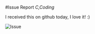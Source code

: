 #Issue Report
_C,Coding_

I received this on github today, I love it! :)

![Issue](/images/20181130_best_issue.jpg)